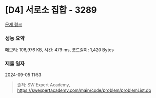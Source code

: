 # [D4] 서로소 집합 - 3289 

[문제 링크](https://swexpertacademy.com/main/code/problem/problemDetail.do?contestProbId=AWBJKA6qr2oDFAWr) 

### 성능 요약

메모리: 106,976 KB, 시간: 479 ms, 코드길이: 1,420 Bytes

### 제출 일자

2024-09-05 11:53



> 출처: SW Expert Academy, https://swexpertacademy.com/main/code/problem/problemList.do